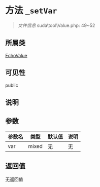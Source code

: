 # 方法 `_setVar`

> *文件信息* suda\tool\Value.php: 49~52

## 所属类 

[EchoValue](../EchoValue.md)

## 可见性

public

## 说明



## 参数


| 参数名 | 类型 | 默认值 | 说明 |
|--------|-----|-------|-------|
| var |  mixed | 无 | 无 |



## 返回值

无返回值

